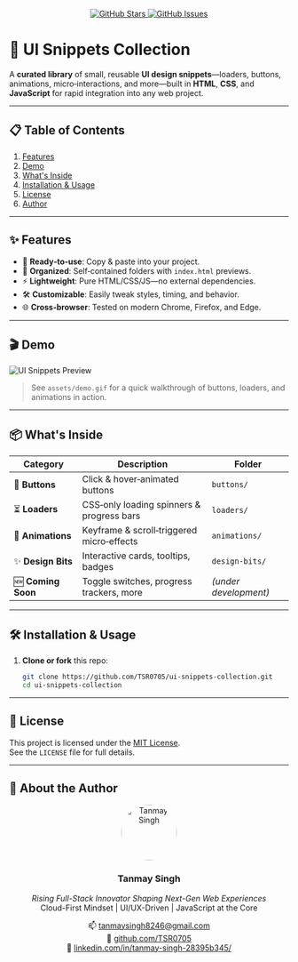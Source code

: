 <!-- PROJECT BADGES -->
<p align="center">
  <a href="https://github.com/TSR0705/ui-snippets-collection/stargazers">
    <img src="https://img.shields.io/github/stars/TSR0705/ui-snippets-collection?style=for-the-badge" alt="GitHub Stars">
  </a>
  <a href="https://github.com/TSR0705/ui-snippets-collection/issues">
    <img src="https://img.shields.io/github/issues/TSR0705/ui-snippets-collection?style=for-the-badge" alt="GitHub Issues">
  </a>

</p>

# 🎨 UI Snippets Collection

A **curated library** of small, reusable **UI design snippets**—loaders, buttons, animations, micro‑interactions, and more—built in **HTML**, **CSS**, and **JavaScript** for rapid integration into any web project.

---

## 📋 Table of Contents
1. [Features](#-features)  
2. [Demo](#-demo)  
3. [What's Inside](#-whats-inside)  
4. [Installation & Usage](#-installation--usage)  
5. [License](#-license)  
6. [Author](#-author)  

---

## ✨ Features
- 🚀 **Ready‑to‑use**: Copy & paste into your project.  
- 📂 **Organized**: Self‑contained folders with `index.html` previews.  
- ⚡ **Lightweight**: Pure HTML/CSS/JS—no external dependencies.  
- 🛠 **Customizable**: Easily tweak styles, timing, and behavior.  
- 🌐 **Cross‑browser**: Tested on modern Chrome, Firefox, and Edge.

---

## 🎬 Demo

![UI Snippets Preview](./assets/demo.gif)  
> See `assets/demo.gif` for a quick walkthrough of buttons, loaders, and animations in action.

---

## 📦 What's Inside

| Category       | Description                                 | Folder                 |
|----------------|---------------------------------------------|------------------------|
| 🔘 **Buttons**    | Click & hover‑animated buttons             | `buttons/`             |
| ⏳ **Loaders**    | CSS‑only loading spinners & progress bars  | `loaders/`             |
| 🎨 **Animations** | Keyframe & scroll‑triggered micro‑effects   | `animations/`          |
| ✨ **Design Bits**| Interactive cards, tooltips, badges        | `design-bits/`         |
| 🆕 **Coming Soon** | Toggle switches, progress trackers, more   | *(under development)*  |

---

## 🛠 Installation & Usage

1. **Clone or fork** this repo:  
   ```bash
   git clone https://github.com/TSR0705/ui-snippets-collection.git
   cd ui-snippets-collection

---

## 📄 License

This project is licensed under the [MIT License](LICENSE).  
See the `LICENSE` file for full details.

---

## 👤 About the Author

<div align="center">
  <img src="https://avatars.githubusercontent.com/TSR0705" alt="Tanmay Singh" width="100" style="border-radius:50%;" />
  <h3>Tanmay Singh</h3>
<p>
  <em>Rising Full-Stack Innovator Shaping Next-Gen Web Experiences</em><br/>
  Cloud-First Mindset | UI/UX-Driven | JavaScript at the Core
</p>

  <p>
    📫 <a href="mailto:tanmaysingh8246@gmail.com">tanmaysingh8246@gmail.com</a><br/>
    🔗 <a href="https://github.com/TSR0705">github.com/TSR0705</a><br/>
    🔗 <a href="https://www.linkedin.com/in/tanmay-singh-28395b345/">linkedin.com/in/tanmay-singh-28395b345/</a>
  </p>
</div>



